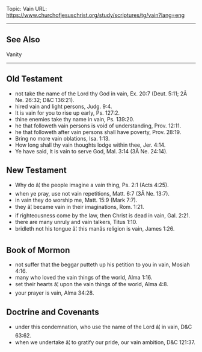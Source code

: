Topic: Vain
URL: https://www.churchofjesuschrist.org/study/scriptures/tg/vain?lang=eng

---

## See Also

Vanity

---

## Old Testament

- not take the name of the Lord thy God in vain, Ex. 20:7 (Deut. 5:11; 2Â Ne. 26:32; D&C 136:21).
- hired vain and light persons, Judg. 9:4.
- It is vain for you to rise up early, Ps. 127:2.
- thine enemies take thy name in vain, Ps. 139:20.
- he that followeth vain persons is void of understanding, Prov. 12:11.
- he that followeth after vain persons shall have poverty, Prov. 28:19.
- Bring no more vain oblations, Isa. 1:13.
- How long shall thy vain thoughts lodge within thee, Jer. 4:14.
- Ye have said, It is vain to serve God, Mal. 3:14 (3Â Ne. 24:14).

## New Testament

- Why do â¦ the people imagine a vain thing, Ps. 2:1 (Acts 4:25).
- when ye pray, use not vain repetitions, Matt. 6:7 (3Â Ne. 13:7).
- in vain they do worship me, Matt. 15:9 (Mark 7:7).
- they â¦ became vain in their imaginations, Rom. 1:21.
- if righteousness come by the law, then Christ is dead in vain, Gal. 2:21.
- there are many unruly and vain talkers, Titus 1:10.
- bridleth not his tongue â¦ this manâs religion is vain, James 1:26.

## Book of Mormon

- not suffer that the beggar putteth up his petition to you in vain, Mosiah 4:16.
- many who loved the vain things of the world, Alma 1:16.
- set their hearts â¦ upon the vain things of the world, Alma 4:8.
- your prayer is vain, Alma 34:28.

## Doctrine and Covenants

- under this condemnation, who use the name of the Lord â¦ in vain, D&C 63:62.
- when we undertake â¦ to gratify our pride, our vain ambition, D&C 121:37.

